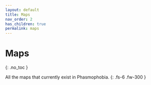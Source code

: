 ```yaml
---
layout: default
title: Maps
nav_order: 2
has_children: true
permalink: maps
---
```


#  Maps
{: .no_toc }

All the maps that currently exist in Phasmophobia.
{: .fs-6 .fw-300 }
